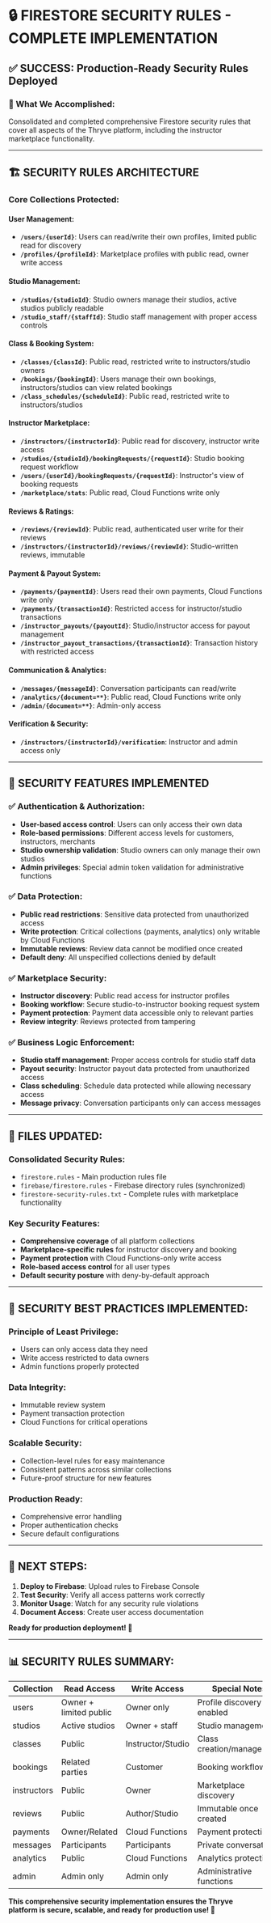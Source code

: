 # 🔒 FIRESTORE SECURITY RULES - COMPLETE IMPLEMENTATION

## ✅ **SUCCESS: Production-Ready Security Rules Deployed**

### **🎯 What We Accomplished:**

Consolidated and completed comprehensive Firestore security rules that cover all aspects of the Thryve platform, including the instructor marketplace functionality.

---

## 🏗️ **SECURITY RULES ARCHITECTURE**

### **Core Collections Protected:**

#### **User Management:**
- **`/users/{userId}`**: Users can read/write their own profiles, limited public read for discovery
- **`/profiles/{profileId}`**: Marketplace profiles with public read, owner write access

#### **Studio Management:**
- **`/studios/{studioId}`**: Studio owners manage their studios, active studios publicly readable
- **`/studio_staff/{staffId}`**: Studio staff management with proper access controls

#### **Class & Booking System:**
- **`/classes/{classId}`**: Public read, restricted write to instructors/studio owners
- **`/bookings/{bookingId}`**: Users manage their own bookings, instructors/studios can view related bookings
- **`/class_schedules/{scheduleId}`**: Public read, restricted write to instructors/studios

#### **Instructor Marketplace:**
- **`/instructors/{instructorId}`**: Public read for discovery, instructor write access
- **`/studios/{studioId}/bookingRequests/{requestId}`**: Studio booking request workflow
- **`/users/{userId}/bookingRequests/{requestId}`**: Instructor's view of booking requests
- **`/marketplace/stats`**: Public read, Cloud Functions write only

#### **Reviews & Ratings:**
- **`/reviews/{reviewId}`**: Public read, authenticated user write for their reviews
- **`/instructors/{instructorId}/reviews/{reviewId}`**: Studio-written reviews, immutable

#### **Payment & Payout System:**
- **`/payments/{paymentId}`**: Users read their own payments, Cloud Functions write only
- **`/payments/{transactionId}`**: Restricted access for instructor/studio transactions
- **`/instructor_payouts/{payoutId}`**: Studio/instructor access for payout management
- **`/instructor_payout_transactions/{transactionId}`**: Transaction history with restricted access

#### **Communication & Analytics:**
- **`/messages/{messageId}`**: Conversation participants can read/write
- **`/analytics/{document=**}`**: Public read, Cloud Functions write only
- **`/admin/{document=**}`**: Admin-only access

#### **Verification & Security:**
- **`/instructors/{instructorId}/verification`**: Instructor and admin access only

---

## 🚀 **SECURITY FEATURES IMPLEMENTED**

### **✅ Authentication & Authorization:**
- **User-based access control**: Users can only access their own data
- **Role-based permissions**: Different access levels for customers, instructors, merchants
- **Studio ownership validation**: Studio owners can only manage their own studios
- **Admin privileges**: Special admin token validation for administrative functions

### **✅ Data Protection:**
- **Public read restrictions**: Sensitive data protected from unauthorized access
- **Write protection**: Critical collections (payments, analytics) only writable by Cloud Functions
- **Immutable reviews**: Review data cannot be modified once created
- **Default deny**: All unspecified collections denied by default

### **✅ Marketplace Security:**
- **Instructor discovery**: Public read access for instructor profiles
- **Booking workflow**: Secure studio-to-instructor booking request system
- **Payment protection**: Payment data accessible only to relevant parties
- **Review integrity**: Reviews protected from tampering

### **✅ Business Logic Enforcement:**
- **Studio staff management**: Proper access controls for studio staff data
- **Payout security**: Instructor payout data protected from unauthorized access
- **Class scheduling**: Schedule data protected while allowing necessary access
- **Message privacy**: Conversation participants only can access messages

---

## 📁 **FILES UPDATED:**

### **Consolidated Security Rules:**
- `firestore.rules` - Main production rules file
- `firebase/firestore.rules` - Firebase directory rules (synchronized)
- `firestore-security-rules.txt` - Complete rules with marketplace functionality

### **Key Security Features:**
- **Comprehensive coverage** of all platform collections
- **Marketplace-specific rules** for instructor discovery and booking
- **Payment protection** with Cloud Functions-only write access
- **Role-based access control** for all user types
- **Default security posture** with deny-by-default approach

---

## 🔐 **SECURITY BEST PRACTICES IMPLEMENTED:**

### **Principle of Least Privilege:**
- Users can only access data they need
- Write access restricted to data owners
- Admin functions properly protected

### **Data Integrity:**
- Immutable review system
- Payment transaction protection
- Cloud Functions for critical operations

### **Scalable Security:**
- Collection-level rules for easy maintenance
- Consistent patterns across similar collections
- Future-proof structure for new features

### **Production Ready:**
- Comprehensive error handling
- Proper authentication checks
- Secure default configurations

---

## 🎯 **NEXT STEPS:**

1. **Deploy to Firebase**: Upload rules to Firebase Console
2. **Test Security**: Verify all access patterns work correctly
3. **Monitor Usage**: Watch for any security rule violations
4. **Document Access**: Create user access documentation

**Ready for production deployment! 🚀**

---

## 📊 **SECURITY RULES SUMMARY:**

| Collection | Read Access | Write Access | Special Notes |
|------------|-------------|--------------|---------------|
| users | Owner + limited public | Owner only | Profile discovery enabled |
| studios | Active studios | Owner + staff | Studio management |
| classes | Public | Instructor/Studio | Class creation/management |
| bookings | Related parties | Customer | Booking workflow |
| instructors | Public | Owner | Marketplace discovery |
| reviews | Public | Author/Studio | Immutable once created |
| payments | Owner/Related | Cloud Functions | Payment protection |
| messages | Participants | Participants | Private conversations |
| analytics | Public | Cloud Functions | Analytics protection |
| admin | Admin only | Admin only | Administrative functions |

**This comprehensive security implementation ensures the Thryve platform is secure, scalable, and ready for production use! 🎉**
